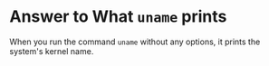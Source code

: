 # Answer to What `uname` prints

When you run the command `uname` without any options, it prints the system's kernel name.
